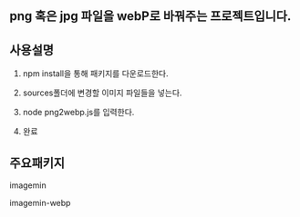 ## png 혹은 jpg 파일을 webP로 바꿔주는 프로젝트입니다.

## 사용설명

1. npm install을 통해 패키지를 다운로드한다.

2. sources폴더에 변경할 이미지 파일들을 넣는다.

3. node png2webp.js를 입력한다.

4. 완료

## 주요패키지

imagemin

imagemin-webp
